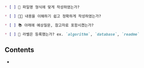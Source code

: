 
```markdown
* [ ] 👀 파일명 형식에 맞게 작성하였는가?

* [ ] 🙆🏻 내용을 이해하기 쉽고 정확하게 작성하였는가?

* [ ] 📚 아래에 예상질문, 참고자료 포함시켰는가?

* [ ] 🔖 라벨은 등록했는가? ex. `algorithm`, `database`, `readme`

```

## Contents

* 
